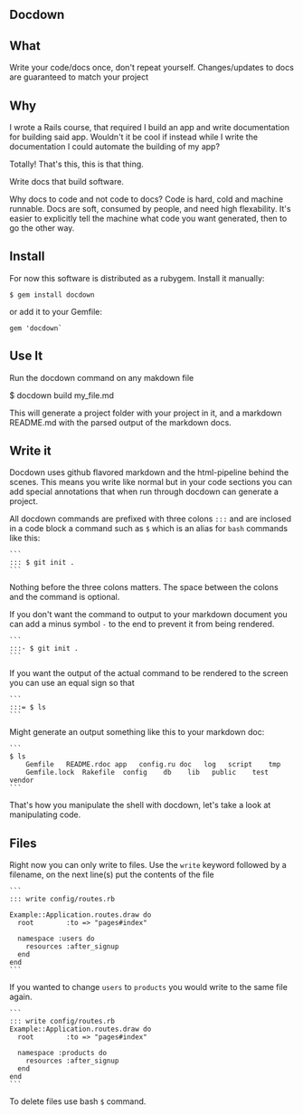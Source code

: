 ## Docdown

## What

Write your code/docs once, don't repeat yourself. Changes/updates to docs are guaranteed to match your project

## Why

I wrote a Rails course, that required I build an app and write
documentation for building said app. Wouldn't it be cool if instead
while I write the documentation I could automate the building of my
app?

Totally! That's this, this is that thing.

Write docs that build software.

Why docs to code and not code to docs? Code is hard, cold and machine runnable. Docs are soft, consumed by people, and need high flexability. It's easier to explicitly tell the machine what code you want generated, then to go the other way.

## Install

For now this software is distributed as a rubygem. Install it manually:

```
$ gem install docdown
```

or add it to your Gemfile:

```
gem 'docdown`
```

## Use It

Run the docdown command on any makdown file

  $ docdown build my_file.md

This will generate a project folder with your project in it, and a markdown README.md with the parsed output of the markdown docs.

## Write it

Docdown uses github flavored markdown and the html-pipeline behind
the scenes. This means you write like normal but in your code sections
you can add special annotations that when run through docdown can
generate a project.

All docdown commands are prefixed with three colons `:::` and are inclosed in a code block a
command such as `$` which is an alias for `bash` commands like this:

    ```
    ::: $ git init .
    ```

Nothing before the three colons matters. The space between the colons
and the command is optional.

If you don't want the command to output to your markdown document you
can add a minus symbol `-` to the end to prevent it from being
rendered.

    ```
    :::- $ git init .
    ```

If you want the output of the actual command to be rendered to
the screen you can use an equal sign so that

    ```
    :::= $ ls
    ```

Might generate an output something like this to your markdown doc:

    ```
    $ ls
        Gemfile   README.rdoc app   config.ru doc   log   script    tmp
        Gemfile.lock  Rakefile  config    db    lib   public    test    vendor
    ```

That's how you manipulate the shell with docdown, let's take a look at manipulating code.


## Files

Right now you can only write to files. Use the `write` keyword followed by a filename, on the next line(s) put the contents of the file

    ```
    ::: write config/routes.rb

    Example::Application.routes.draw do
      root        :to => "pages#index"

      namespace :users do
        resources :after_signup
      end
    end
    ```

If you wanted to change `users` to `products` you would write to the same file again.

    ```
    ::: write config/routes.rb
    Example::Application.routes.draw do
      root        :to => "pages#index"

      namespace :products do
        resources :after_signup
      end
    end
    ```

To delete files use bash `$` command.



